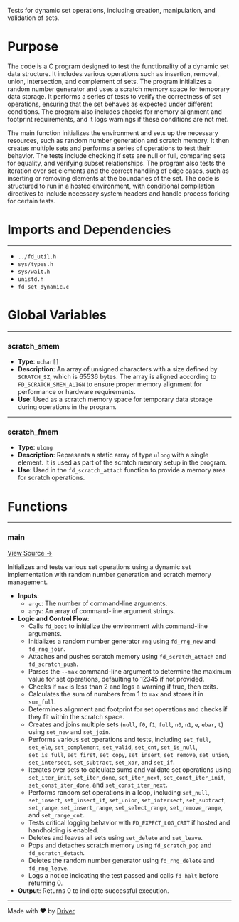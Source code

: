 <!--------------------------------------------------------------------------------->
<!-- IMPORTANT: This file is auto-generated by Driver (https://driver.ai). -------->
<!-- Manual edits may be overwritten on future commits. --------------------------->
<!--------------------------------------------------------------------------------->

Tests for dynamic set operations, including creation, manipulation, and validation of sets.

# Purpose
The code is a C program designed to test the functionality of a dynamic set data structure. It includes various operations such as insertion, removal, union, intersection, and complement of sets. The program initializes a random number generator and uses a scratch memory space for temporary data storage. It performs a series of tests to verify the correctness of set operations, ensuring that the set behaves as expected under different conditions. The program also includes checks for memory alignment and footprint requirements, and it logs warnings if these conditions are not met.

The main function initializes the environment and sets up the necessary resources, such as random number generation and scratch memory. It then creates multiple sets and performs a series of operations to test their behavior. The tests include checking if sets are null or full, comparing sets for equality, and verifying subset relationships. The program also tests the iteration over set elements and the correct handling of edge cases, such as inserting or removing elements at the boundaries of the set. The code is structured to run in a hosted environment, with conditional compilation directives to include necessary system headers and handle process forking for certain tests.
# Imports and Dependencies

---
- `../fd_util.h`
- `sys/types.h`
- `sys/wait.h`
- `unistd.h`
- `fd_set_dynamic.c`


# Global Variables

---
### scratch\_smem
- **Type**: ``uchar[]``
- **Description**: An array of unsigned characters with a size defined by `SCRATCH_SZ`, which is 65536 bytes. The array is aligned according to `FD_SCRATCH_SMEM_ALIGN` to ensure proper memory alignment for performance or hardware requirements.
- **Use**: Used as a scratch memory space for temporary data storage during operations in the program.


---
### scratch\_fmem
- **Type**: ``ulong``
- **Description**: Represents a static array of type `ulong` with a single element. It is used as part of the scratch memory setup in the program.
- **Use**: Used in the `fd_scratch_attach` function to provide a memory area for scratch operations.


# Functions

---
### main<!-- {{#callable:main}} -->
[View Source →](<../../../../../src/util/tmpl/test_set_dynamic.c#L15>)

Initializes and tests various set operations using a dynamic set implementation with random number generation and scratch memory management.
- **Inputs**:
    - `argc`: The number of command-line arguments.
    - `argv`: An array of command-line argument strings.
- **Logic and Control Flow**:
    - Calls `fd_boot` to initialize the environment with command-line arguments.
    - Initializes a random number generator `rng` using `fd_rng_new` and `fd_rng_join`.
    - Attaches and pushes scratch memory using `fd_scratch_attach` and `fd_scratch_push`.
    - Parses the `--max` command-line argument to determine the maximum value for set operations, defaulting to 12345 if not provided.
    - Checks if `max` is less than 2 and logs a warning if true, then exits.
    - Calculates the sum of numbers from 1 to `max` and stores it in `sum_full`.
    - Determines alignment and footprint for set operations and checks if they fit within the scratch space.
    - Creates and joins multiple sets (`null`, `f0`, `f1`, `full`, `n0`, `n1`, `e`, `ebar`, `t`) using `set_new` and `set_join`.
    - Performs various set operations and tests, including `set_full`, `set_ele`, `set_complement`, `set_valid`, `set_cnt`, `set_is_null`, `set_is_full`, `set_first`, `set_copy`, `set_insert`, `set_remove`, `set_union`, `set_intersect`, `set_subtract`, `set_xor`, and `set_if`.
    - Iterates over sets to calculate sums and validate set operations using `set_iter_init`, `set_iter_done`, `set_iter_next`, `set_const_iter_init`, `set_const_iter_done`, and `set_const_iter_next`.
    - Performs random set operations in a loop, including `set_null`, `set_insert`, `set_insert_if`, `set_union`, `set_intersect`, `set_subtract`, `set_range`, `set_insert_range`, `set_select_range`, `set_remove_range`, and `set_range_cnt`.
    - Tests critical logging behavior with `FD_EXPECT_LOG_CRIT` if hosted and handholding is enabled.
    - Deletes and leaves all sets using `set_delete` and `set_leave`.
    - Pops and detaches scratch memory using `fd_scratch_pop` and `fd_scratch_detach`.
    - Deletes the random number generator using `fd_rng_delete` and `fd_rng_leave`.
    - Logs a notice indicating the test passed and calls `fd_halt` before returning 0.
- **Output**: Returns 0 to indicate successful execution.



---
Made with ❤️ by [Driver](https://www.driver.ai/)